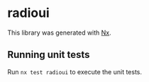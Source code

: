 # radioui

This library was generated with [Nx](https://nx.dev).

## Running unit tests

Run `nx test radioui` to execute the unit tests.
